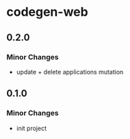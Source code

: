 # codegen-web

## 0.2.0

### Minor Changes

- update + delete applications mutation

## 0.1.0

### Minor Changes

- init project
